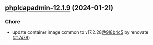 

## [phpldapadmin-12.1.9](https://github.com/truecharts/charts/compare/phpldapadmin-12.1.8...phpldapadmin-12.1.9) (2024-01-21)

### Chore



- update container image common to v17.2.28[@918b4c5](https://github.com/918b4c5) by renovate ([#17478](https://github.com/truecharts/charts/issues/17478))